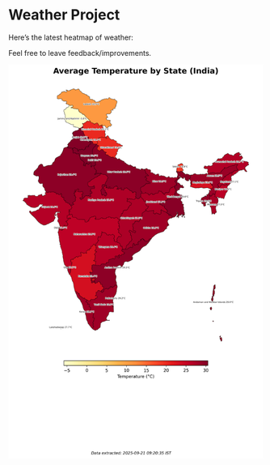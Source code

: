 # Weather Project

Here’s the latest heatmap of weather:

Feel free to leave feedback/improvements.

![India Heatmap](docs/assets/india_heatmap.png?v=CF760D)
